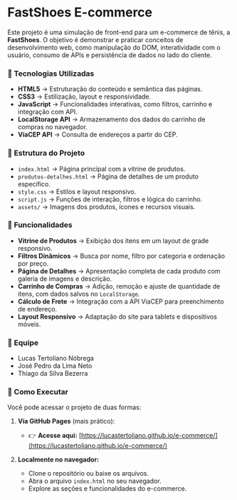 # FastShoes E-commerce

Este projeto é uma simulação de front-end para um e-commerce de tênis, a **FastShoes**. O objetivo é demonstrar e praticar conceitos de desenvolvimento web, como manipulação do DOM, interatividade com o usuário, consumo de APIs e persistência de dados no lado do cliente.

### 🚀 Tecnologias Utilizadas

-   **HTML5** → Estruturação do conteúdo e semântica das páginas.
-   **CSS3** → Estilização, layout e responsividade.
-   **JavaScript** → Funcionalidades interativas, como filtros, carrinho e integração com API.
-   **LocalStorage API** → Armazenamento dos dados do carrinho de compras no navegador.
-   **ViaCEP API** → Consulta de endereços a partir do CEP.

### 📂 Estrutura do Projeto

-   `index.html` → Página principal com a vitrine de produtos.
-   `produtos-detalhes.html` → Página de detalhes de um produto específico.
-   `style.css` → Estilos e layout responsivo.
-   `script.js` → Funções de interação, filtros e lógica do carrinho.
-   `assets/` → Imagens dos produtos, ícones e recursos visuais.

### 📌 Funcionalidades

-   **Vitrine de Produtos** → Exibição dos itens em um layout de grade responsivo.
-   **Filtros Dinâmicos** → Busca por nome, filtro por categoria e ordenação por preço.
-   **Página de Detalhes** → Apresentação completa de cada produto com galeria de imagens e descrição.
-   **Carrinho de Compras** → Adição, remoção e ajuste de quantidade de itens, com dados salvos no `LocalStorage`.
-   **Cálculo de Frete** → Integração com a API ViaCEP para preenchimento de endereço.
-   **Layout Responsivo** → Adaptação do site para tablets e dispositivos móveis.

### 👤 Equipe

-   Lucas Tertoliano Nóbrega
-   José Pedro da Lima Neto
-   Thiago da Silva Bezerra

### 📖 Como Executar

Você pode acessar o projeto de duas formas:

1.  **Via GitHub Pages** (mais prático):
    -   👉 **Acesse aqui:** [https://lucastertoliano.github.io/e-commerce/](https://lucastertoliano.github.io/e-commerce/)

2.  **Localmente no navegador:**
    -   Clone o repositório ou baixe os arquivos.
    -   Abra o arquivo `index.html` no seu navegador.
    -   Explore as seções e funcionalidades do e-commerce.